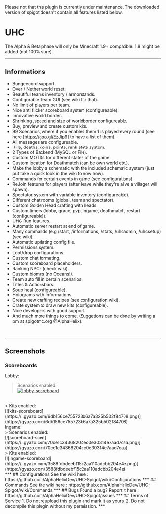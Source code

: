 Please not that this plugin is currently under maintenance. The downloaded version of spigot doesn't contain all features listed below.

# UHC
The Alpha & Beta phase will only be Minecraft 1.9+ compatible. 1.8 might be added (not 100% sure).
***
##  Informations
- Bungeecord support.
- Over / Nether world reset.
- Beautiful teams inventory / armorstands.
- Configurable Team GUI (see wiki for that).
- No limit of players per team.
- Nice anti flicker scoreboard system (configureable).
- Innovative world border.
- Shrinking ,speed and size of worldborder configureable.
- Buy, preview and create custom kits.
- 99 Scenarios, where if you enabled them 1 is played every round (see here [https://goo.gl/EzJip9] to have a list of them).
- All messages are configureable.
- Kills, deaths, coins, points, rank stats system.
- 2 Types of Backend (MySQL or File).
- Custom MOTDs for different states of the game.
- Custom location for Deathmatch (can be own world etc.).
- Make the lobby a schematic with the included schematic system (just put take a quick look in the wiki to now how).
- Commands for certain events in game (see configurations).
- ReJoin features for players (after leave while they're alive a villager will spawn).
- Spectator system with variable inventory (configureable).
- Different chat rooms (global, team and spectator).
- Custom Golden Head crafting with heads.
- Custom timers (lobby, grace, pvp, ingame, deathmatch, restart (configureable)).
- UHC Run features.
- Automatic server restart at end of game.
- Many commands (e.g /start, /informations, /stats, /uhcadmin, /uhcsetup) (see wiki).
- Automatic updating config file.
- Permissions system.
- Loot/drop configurations.
- Custom chat formating.
- Custom scoreboard placeholders.
- Ranking NPCs (check wiki).
- Custom biomes (no Oceans!).
- Team auto fill in certain scenarios.
- Titles & Actionsbars.
- Soup heal (configureable).
- Holograms with informations.
- Create new crafting recipes (see configuration wiki).
- Crate system to draw new kits (configureable).
- Nice developers with good support.
- And much more things to come. (Suggetions can be done by writing a pm at spigotmc.org @AlphaHelix).
</br>

***

## Screenshots
### Scoreboards
 Lobby: </br>
  > Scenarios enabled: </br>
    [![lobby-scoreboard](https://i.gyazo.com/379f0d5452d6d154d1b4c4722c55c3e3.png)](https://gyazo.com/379f0d5452d6d154d1b4c4722c55c3e3)
  </br>
  > Kits enabled: </br>
    [![kits-scoreboard](https://i.gyazo.com/6db156ce755723b6a7a325b502f84708.png)](https://gyazo.com/6db156ce755723b6a7a325b502f84708)
</br>
 Ingame: </br>
  > Scenarios enabled: </br>
   [![scoreboard-scen](https://i.gyazo.com/70ce1c34368204ec0e30314e7aad7caa.png)](https://gyazo.com/70ce1c34368204ec0e30314e7aad7caa)
  </br>
  > Kits enabled: </br>
    [![ingame-scoreboard](https://i.gyazo.com/3588fdbdeebf15c2aa110adcbb204e4e.png)](https://gyazo.com/3588fdbdeebf15c2aa110adcbb204e4e)
</br>
***
## Configurations
See the wiki here : https://github.com/AlphaHelixDev/UHC-Spigot/wiki/Configurations
***
## Commands
See the wiki here : https://github.com/AlphaHelixDev/UHC-Spigot/wiki/Commands
***
## Bugs
Found a bug? Report it here : https://github.com/AlphaHelixDev/UHC-Spigot/issues
***
## Terms of Service
1. Do not reupload this plugin and mark it as yours.
2. Do not decompile this plugin without my permission.
***

